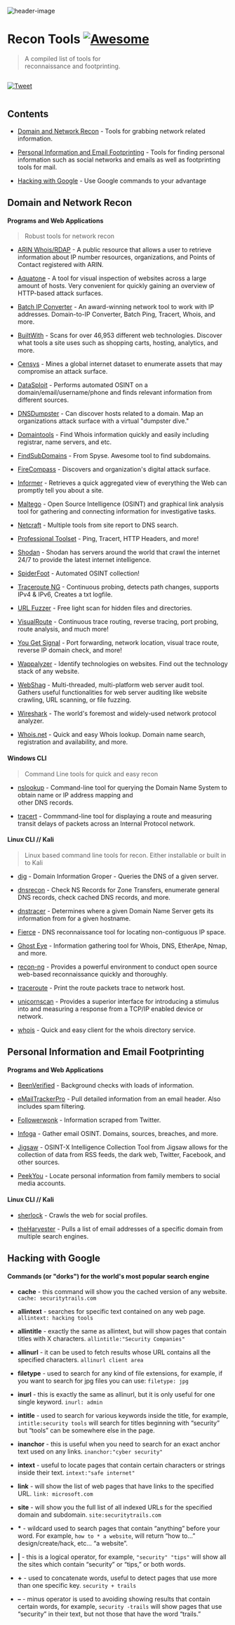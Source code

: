 
![header-image](https://github.com/nahberry/Recon-Tools/blob/main/Logo/Recon-Tools.PNG)

# Recon Tools [![Awesome](https://awesome.re/badge-flat2.svg)](https://awesome.re)
 > A compiled list of tools for  
 > reconnaissance and footprinting.

<div align="left" style="display:flex;flex-direction:column;">
  <p>
    <a href="https://ctt.ac/cz2om">
      <img alt="Tweet" src="https://img.shields.io/twitter/url?logoColor=%23000&style=social&url=https%3A%2F%2Fctt.ac%2Fcz2om">
    </a>
  </p>
</div>

## Contents

* [Domain and Network Recon](#Domain-and-Network-Recon) - Tools for grabbing network related information.

* [Personal Information and Email Footprinting](#Personal-Information-and-Email-Footprinting) - Tools for finding personal information such as social networks and emails as well as footprinting tools for mail.

* [Hacking with Google](#Hacking-with-Google) - Use Google commands to your advantage


## Domain and Network Recon

#### Programs and Web Applications
> Robust tools for network recon

* [ARIN Whois/RDAP](https://arin.net/about/welcom/region) - A public resource that allows a user to retrieve information about IP number resources, organizations, and Points of Contact registered with ARIN.

* [Aquatone](https://github.com/michenriksen/aquatone) - A tool for visual inspection of websites across a large amount of hosts. Very convenient for quickly gaining an overview of HTTP-based attack surfaces.

* [Batch IP Converter](http://sabsoft.com) - An award-winning network tool to work with IP addresses. Domain-to-IP Converter, Batch Ping, Tracert, Whois, and more.

* [BuiltWith](https://builtwith.com) - Scans for over 46,953 different web technologies. Discover what tools a site uses such as shopping carts, hosting, analytics, and more.

* [Censys](https://censys.io) - Mines a global internet dataset to enumerate assets that may compromise an attack surface.

* [DataSploit](https://github.com/DataSploit/datasploit) - Performs automated OSINT on a domain/email/username/phone and finds relevant information from different sources.

* [DNSDumpster](https://dnsdumpster.com) - Can discover hosts related to a domain. Map an organizations attack surface with a virtual "dumpster dive."

* [Domaintools](https://whois.domaintools.com) - Find Whois information quickly and easily including registrar, name servers, and etc.

* [FindSubDomains](https://findsubdomains.com) - From Spyse. Awesome tool to find subdomains.

* [FireCompass](https://firecompass.com) - Discovers and organization's digital attack surface.

* [Informer](https://website.informer.com/) - Retrieves a quick aggregated view of everything the Web can promptly tell you about a site.

* [Maltego](https://maltego.com) - Open Source Intelligence (OSINT) and graphical link analysis tool for gathering and connecting information for investigative tasks.

* [Netcraft](https://netcraft.com) - Multiple tools from site report to DNS search.

* [Professional Toolset](https://network-tools.com) - Ping, Tracert, HTTP Headers, and more!

* [Shodan](https://shodan.io) - Shodan has servers around the world that crawl the internet 24/7 to provide the latest internet intelligence.

* [SpiderFoot](https://www.spiderfoot.net/) - Automated OSINT collection!

* [Traceroute NG](https://solarwinds.com/free-tools/traceroute-ng) - Continuous probing, detects path changes, supports IPv4 & IPv6, Creates a txt logfile.

* [URL Fuzzer](https://pentest-tools.com/website-vulnerability-scanning/discover-hidden-directories-and-files#) - Free light scan for hidden files and directories.

* [VisualRoute](http://www.visualroute.com) - Continuous trace routing, reverse tracing, port probing, route analysis, and much more!

* [You Get Signal](https://yougetsignal.com) - Port forwarding, network location, visual trace route, reverse IP domain check, and more!

* [Wappalyzer](https://www.wappalyzer.com) - Identify technologies on websites. Find out the technology stack of any website.

* [WebShag](https://github.com/wereallfeds/webshag) - Multi-threaded, multi-platform web server audit tool. Gathers useful functionalities for web server auditing like website crawling, URL scanning, or file fuzzing.

* [Wireshark](https://wireshark.org) - The world's foremost and widely-used network protocol analyzer.

* [Whois.net](https://whois.net) - Quick and easy Whois lookup. Domain name search, registration and availability, and more.


#### Windows CLI
>Command Line tools for quick and easy recon  

* [nslookup](https://docs.microsoft.com/en-us/windows-server/administration/windows-commands/nslookup) - Command-line tool for querying the Domain Name System to obtain name or IP address mapping and  
other DNS records.

* [tracert](https://docs.microsoft.com/en-us/windows-server/administration/windows-commands/tracert) - Commmand-line tool for displaying a route and measuring transit delays of packets across an Internal Protocol network.


#### Linux CLI // Kali
> Linux based command line tools for recon. Either installable or built in to Kali

* [dig](https://linuxhandbook.com/dig-command/) - Domain Information Groper - Queries the DNS of a given server.

* [dnsrecon](https://tools.kali.org/information-gathering/dnsrecon) - Check NS Records for Zone Transfers, enumerate general DNS records, check cached DNS records, and more.

* [dnstracer](https://tools.kali.org/information-gathering/dnstracer) - Determines where a given Domain Name Server gets its information from for a given hostname.

* [Fierce](https://github.com/mschwager/fierce) - DNS reconnaissance tool for locating non-contiguous IP space.

* [Ghost Eye](https://github.com/BullsEye0/ghost_eye) - Information gathering tool for Whois, DNS, EtherApe, Nmap, and more.

* [recon-ng](https://github.com/lanmaster53/recon-ng) - Provides a powerful environment to conduct open source web-based reconnaissance quickly and thoroughly.

* [traceroute](https://www.commandlinux.com/man-page/man1/traceroute.db.1.html) - Print the route packets trace to network host.

* [unicornscan](https://tools.kali.org/information-gathering/unicornscan) - Provides a superior interface for introducing a stimulus into and measuring a response from a TCP/IP enabled device or network.

* [whois](https://www.commandlinux.com/man-page/man1/whois.1.html) - Quick and easy client for the whois directory service.


## Personal Information and Email Footprinting

#### Programs and Web Applications

* [BeenVerified](https://beenverified.com) - Background checks with loads of information.

* [eMailTrackerPro](https://emailtrackerpro.com) - Pull detailed information from an email header. Also includes spam filtering.

* [Followerwonk](https://followerwonk.com) - Information scraped from Twitter.

* [Infoga](https://github.com/m4ll0k/infoga) - Gather email OSINT. Domains, sources, breaches, and more.

* [Jigsaw](https://www.jigsawsecurityenterprise.com/) - OSINT-X Intelligence Collection Tool from Jigsaw allows for the collection of data from RSS feeds, the dark web, Twitter, Facebook, and other sources.

* [PeekYou](https://peekyou.com) - Locate personal information from family members to social media accounts.


#### Linux CLI // Kali  

* [sherlock](https://github.com/sherlock-project/sherlock) - Crawls the web for social profiles.

* [theHarvester](https://tools.kali.org/information-gathering/theharvester) - Pulls a list of email addresses of a specific domain from multiple search engines.

## Hacking with Google

#### Commands (or "dorks") for the world's most popular search engine


* __cache__ - this command will show you the cached version of any website.
`cache: securitytrails.com`

* __allintext__ - searches for specific text contained on any web page.
`allintext: hacking tools`

* __allintitle__ - exactly the same as allintext, but will show pages that contain titles with X characters.
`allintitle:"Security Companies"`

* __allinurl__ - it can be used to fetch results whose URL contains all the specified characters.
`allinurl client area`

* __filetype__ - used to search for any kind of file extensions, for example, if you want to search for jpg files you can use:
`filetype: jpg`

* __inurl__ - this is exactly the same as allinurl, but it is only useful for one single keyword.
`inurl: admin`

* __intitle__ - used to search for various keywords inside the title, for example,
`intitle:security tools` will search for titles beginning with “security” but “tools” can be somewhere else in the page.

* __inanchor__ - this is useful when you need to search for an exact anchor text used on any links.
`inanchor:"cyber security"`

* __intext__ - useful to locate pages that contain certain characters or strings inside their text.
`intext:"safe internet"`

* __link__ - will show the list of web pages that have links to the specified URL.
`link: microsoft.com`

* __site__ - will show you the full list of all indexed URLs for the specified domain and subdomain.
`site:securitytrails.com`

* __*__ - wildcard used to search pages that contain “anything” before your word.
For example, `how to * a website`, will return “how to…” design/create/hack, etc… “a website”.

* __|__ - this is a logical operator, for example, `"security" "tips"` will show all the sites which contain “security” or “tips,” or both words.

* __+__ - used to concatenate words, useful to detect pages that use more than one specific key.
`security + trails`

* __–__ - minus operator is used to avoiding showing results that contain certain words, for example, `security -trails` will show pages that use “security” in their text, but not those that have the word “trails.”
